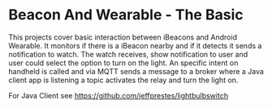 # Beacon And Wearable - The Basic
This projects cover basic interaction between iBeacons and Android Wearable.
It monitors if there is a iBeacon nearby and if it detects it sends a notification to watch.
The watch receives, show notification to user and user could select the option to turn on the light.
An specific intent on handheld is called and via MQTT sends a message to a broker where a Java client app is listening a topic 
activates the relay and turn the light on.

For Java Client see https://github.com/jeffprestes/lightbulbswitch
